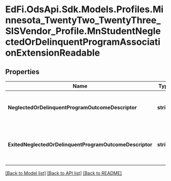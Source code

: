 # EdFi.OdsApi.Sdk.Models.Profiles.Minnesota_TwentyTwo_TwentyThree_SISVendor_Profile.MnStudentNeglectedOrDelinquentProgramAssociationExtensionReadable
## Properties

Name | Type | Description | Notes
------------ | ------------- | ------------- | -------------
**NeglectedOrDelinquentProgramOutcomeDescriptor** | **string** | Neglected or delinquent program outcome. | [optional] 
**ExitedNeglectedOrDelinquentProgramOutcomeDescriptor** | **string** | Neglected or delinquent exited-program outcome. | [optional] 

[[Back to Model list]](../README.md#documentation-for-models) [[Back to API list]](../README.md#documentation-for-api-endpoints) [[Back to README]](../README.md)

